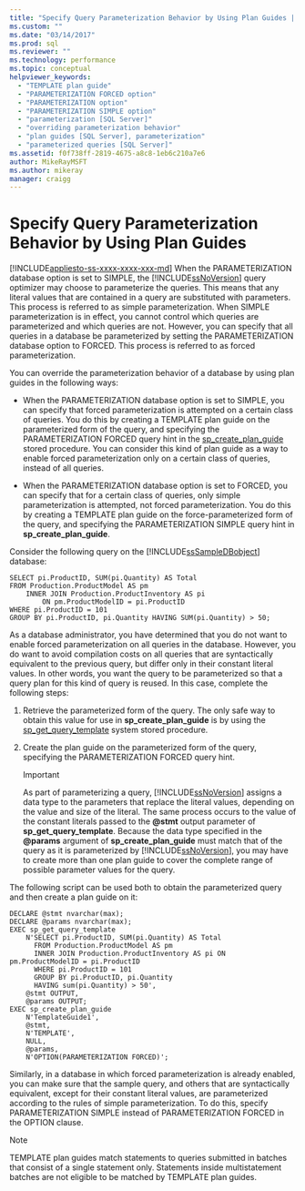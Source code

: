 ```yaml
---
title: "Specify Query Parameterization Behavior by Using Plan Guides | Microsoft Docs"
ms.custom: ""
ms.date: "03/14/2017"
ms.prod: sql
ms.reviewer: ""
ms.technology: performance
ms.topic: conceptual
helpviewer_keywords: 
  - "TEMPLATE plan guide"
  - "PARAMETERIZATION FORCED option"
  - "PARAMETERIZATION option"
  - "PARAMETERIZATION SIMPLE option"
  - "parameterization [SQL Server]"
  - "overriding parameterization behavior"
  - "plan guides [SQL Server], parameterization"
  - "parameterized queries [SQL Server]"
ms.assetid: f0f738ff-2819-4675-a8c8-1eb6c210a7e6
author: MikeRayMSFT
ms.author: mikeray
manager: craigg
---
```

# Specify Query Parameterization Behavior by Using Plan Guides
[!INCLUDE[appliesto-ss-xxxx-xxxx-xxx-md](../../includes/appliesto-ss-xxxx-xxxx-xxx-md.md)]
  When the PARAMETERIZATION database option is set to SIMPLE, the [!INCLUDE[ssNoVersion](../../includes/ssnoversion-md.md)] query optimizer may choose to parameterize the queries. This means that any literal values that are contained in a query are substituted with parameters. This process is referred to as simple parameterization. When SIMPLE parameterization is in effect, you cannot control which queries are parameterized and which queries are not. However, you can specify that all queries in a database be parameterized by setting the PARAMETERIZATION database option to FORCED. This process is referred to as forced parameterization.  
  
 You can override the parameterization behavior of a database by using plan guides in the following ways:  
  
-   When the PARAMETERIZATION database option is set to SIMPLE, you can specify that forced parameterization is attempted on a certain class of queries. You do this by creating a TEMPLATE plan guide on the parameterized form of the query, and specifying the PARAMETERIZATION FORCED query hint in the [sp_create_plan_guide](../../relational-databases/system-stored-procedures/sp-create-plan-guide-transact-sql.md) stored procedure. You can consider this kind of plan guide as a way to enable forced parameterization only on a certain class of queries, instead of all queries.  
  
-   When the PARAMETERIZATION database option is set to FORCED, you can specify that for a certain class of queries, only simple parameterization is attempted, not forced parameterization. You do this by creating a TEMPLATE plan guide on the force-parameterized form of the query, and specifying the PARAMETERIZATION SIMPLE query hint in **sp_create_plan_guide**.  
  
 Consider the following query on the [!INCLUDE[ssSampleDBobject](../../includes/sssampledbobject-md.md)] database:  
  
```  
SELECT pi.ProductID, SUM(pi.Quantity) AS Total  
FROM Production.ProductModel AS pm   
    INNER JOIN Production.ProductInventory AS pi   
        ON pm.ProductModelID = pi.ProductID   
WHERE pi.ProductID = 101   
GROUP BY pi.ProductID, pi.Quantity HAVING SUM(pi.Quantity) > 50;  
```  
  
 As a database administrator, you have determined that you do not want to enable forced parameterization on all queries in the database. However, you do want to avoid compilation costs on all queries that are syntactically equivalent to the previous query, but differ only in their constant literal values. In other words, you want the query to be parameterized so that a query plan for this kind of query is reused. In this case, complete the following steps:  
  
1.  Retrieve the parameterized form of the query. The only safe way to obtain this value for use in **sp_create_plan_guide** is by using the [sp_get_query_template](../../relational-databases/system-stored-procedures/sp-get-query-template-transact-sql.md) system stored procedure.  
  
2.  Create the plan guide on the parameterized form of the query, specifying the PARAMETERIZATION FORCED query hint.  
  
    > [!IMPORTANT]  
    >  As part of parameterizing a query, [!INCLUDE[ssNoVersion](../../includes/ssnoversion-md.md)] assigns a data type to the parameters that replace the literal values, depending on the value and size of the literal. The same process occurs to the value of the constant literals passed to the **@stmt** output parameter of **sp_get_query_template**. Because the data type specified in the **@params** argument of **sp_create_plan_guide** must match that of the query as it is parameterized by [!INCLUDE[ssNoVersion](../../includes/ssnoversion-md.md)], you may have to create more than one plan guide to cover the complete range of possible parameter values for the query.  
  
 The following script can be used both to obtain the parameterized query and then create a plan guide on it:  
  
```  
DECLARE @stmt nvarchar(max);  
DECLARE @params nvarchar(max);  
EXEC sp_get_query_template   
    N'SELECT pi.ProductID, SUM(pi.Quantity) AS Total   
      FROM Production.ProductModel AS pm   
      INNER JOIN Production.ProductInventory AS pi ON pm.ProductModelID = pi.ProductID   
      WHERE pi.ProductID = 101   
      GROUP BY pi.ProductID, pi.Quantity   
      HAVING sum(pi.Quantity) > 50',  
    @stmt OUTPUT,   
    @params OUTPUT;  
EXEC sp_create_plan_guide   
    N'TemplateGuide1',   
    @stmt,   
    N'TEMPLATE',   
    NULL,   
    @params,   
    N'OPTION(PARAMETERIZATION FORCED)';  
```  
  
 Similarly, in a database in which forced parameterization is already enabled, you can make sure that the sample query, and others that are syntactically equivalent, except for their constant literal values, are parameterized according to the rules of simple parameterization. To do this, specify PARAMETERIZATION SIMPLE instead of PARAMETERIZATION FORCED in the OPTION clause.  
  
> [!NOTE]  
>  TEMPLATE plan guides match statements to queries submitted in batches that consist of a single statement only. Statements inside multistatement batches are not eligible to be matched by TEMPLATE plan guides.  
  
  
